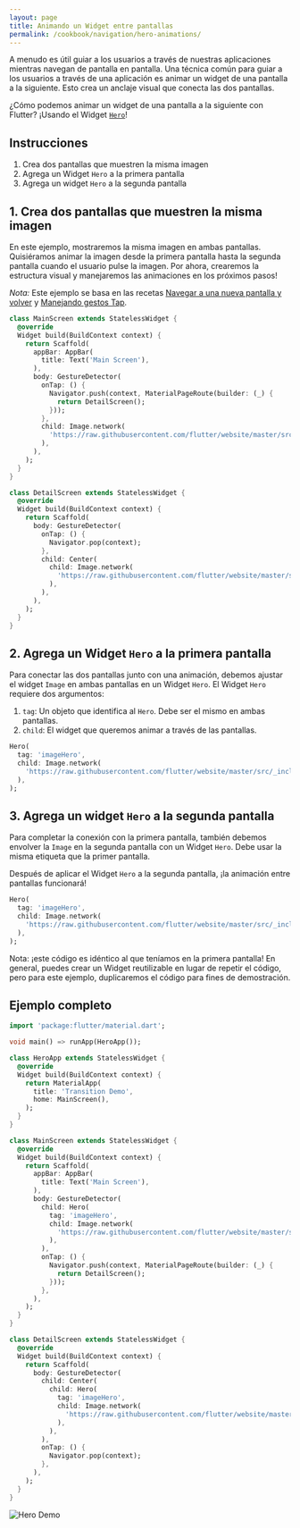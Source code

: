 ```yaml
---
layout: page
title: Animando un Widget entre pantallas
permalink: /cookbook/navigation/hero-animations/
---
```


A menudo es útil guiar a los usuarios a través de nuestras aplicaciones mientras navegan de pantalla en pantalla. Una técnica común para guiar a los usuarios a través de una aplicación es animar un widget de una pantalla a la siguiente. Esto crea un anclaje visual que conecta las dos pantallas.

¿Cómo podemos animar un widget de una pantalla a la siguiente con Flutter? ¡Usando el Widget [`Hero`](https://docs.flutter.io/flutter/widgets/Hero-class.html)!  

## Instrucciones

  1. Crea dos pantallas que muestren la misma imagen
  2. Agrega un Widget `Hero` a la primera pantalla
  3. Agrega un widget `Hero` a la segunda pantalla

## 1. Crea dos pantallas que muestren la misma imagen

En este ejemplo, mostraremos la misma imagen en ambas pantallas. Quisiéramos animar la imagen desde la primera pantalla hasta la segunda pantalla cuando el usuario pulse la imagen. Por ahora, crearemos la estructura visual y manejaremos las animaciones en los próximos pasos!

*Nota:* Este ejemplo se basa en las recetas
[Navegar a una nueva pantalla y volver](/cookbook/navigation/navigation-basics/) 
y [Manejando gestos Tap](/cookbook/gestures/handling-taps/). 

```dart
class MainScreen extends StatelessWidget {
  @override
  Widget build(BuildContext context) {
    return Scaffold(
      appBar: AppBar(
        title: Text('Main Screen'),
      ),
      body: GestureDetector(
        onTap: () {
          Navigator.push(context, MaterialPageRoute(builder: (_) {
            return DetailScreen();
          }));
        },
        child: Image.network(
          'https://raw.githubusercontent.com/flutter/website/master/src/_includes/code/layout/lakes/images/lake.jpg',
        ),
      ),
    );
  }
}

class DetailScreen extends StatelessWidget {
  @override
  Widget build(BuildContext context) {
    return Scaffold(
      body: GestureDetector(
        onTap: () {
          Navigator.pop(context);
        },
        child: Center(
          child: Image.network(
            'https://raw.githubusercontent.com/flutter/website/master/src/_includes/code/layout/lakes/images/lake.jpg',
          ),
        ),
      ),
    );
  }
}
```

## 2.  Agrega un Widget `Hero` a la primera pantalla

Para conectar las dos pantallas junto con una animación, debemos ajustar el widget `Image` en ambas pantallas en un Widget `Hero`. El Widget `Hero` requiere dos argumentos:

  1. `tag`: Un objeto que identifica al `Hero`. Debe ser el mismo en ambas pantallas.
  2. `child`: El widget que queremos animar a través de las pantallas.
  
<!-- skip -->
```dart
Hero(
  tag: 'imageHero',
  child: Image.network(
    'https://raw.githubusercontent.com/flutter/website/master/src/_includes/code/layout/lakes/images/lake.jpg',
  ),
);
```  

## 3. Agrega un widget `Hero` a la segunda pantalla

Para completar la conexión con la primera pantalla, también debemos envolver la `Image` en la segunda pantalla con un Widget `Hero`. Debe usar la misma etiqueta que la primer pantalla.

Después de aplicar el Widget `Hero` a la segunda pantalla, ¡la animación entre pantallas funcionará!

<!-- skip -->
```dart
Hero(
  tag: 'imageHero',
  child: Image.network(
    'https://raw.githubusercontent.com/flutter/website/master/src/_includes/code/layout/lakes/images/lake.jpg',
  ),
);
```

Nota: ¡este código es idéntico al que teníamos en la primera pantalla! En general, puedes crear un Widget reutilizable en lugar de repetir el código, pero para este ejemplo, duplicaremos el código para fines de demostración.

## Ejemplo completo

```dart
import 'package:flutter/material.dart';

void main() => runApp(HeroApp());

class HeroApp extends StatelessWidget {
  @override
  Widget build(BuildContext context) {
    return MaterialApp(
      title: 'Transition Demo',
      home: MainScreen(),
    );
  }
}

class MainScreen extends StatelessWidget {
  @override
  Widget build(BuildContext context) {
    return Scaffold(
      appBar: AppBar(
        title: Text('Main Screen'),
      ),
      body: GestureDetector(
        child: Hero(
          tag: 'imageHero',
          child: Image.network(
            'https://raw.githubusercontent.com/flutter/website/master/src/_includes/code/layout/lakes/images/lake.jpg',
          ),
        ),
        onTap: () {
          Navigator.push(context, MaterialPageRoute(builder: (_) {
            return DetailScreen();
          }));
        },
      ),
    );
  }
}

class DetailScreen extends StatelessWidget {
  @override
  Widget build(BuildContext context) {
    return Scaffold(
      body: GestureDetector(
        child: Center(
          child: Hero(
            tag: 'imageHero',
            child: Image.network(
              'https://raw.githubusercontent.com/flutter/website/master/src/_includes/code/layout/lakes/images/lake.jpg',
            ),
          ),
        ),
        onTap: () {
          Navigator.pop(context);
        },
      ),
    );
  }
}
```

![Hero Demo](/images/cookbook/hero.gif)